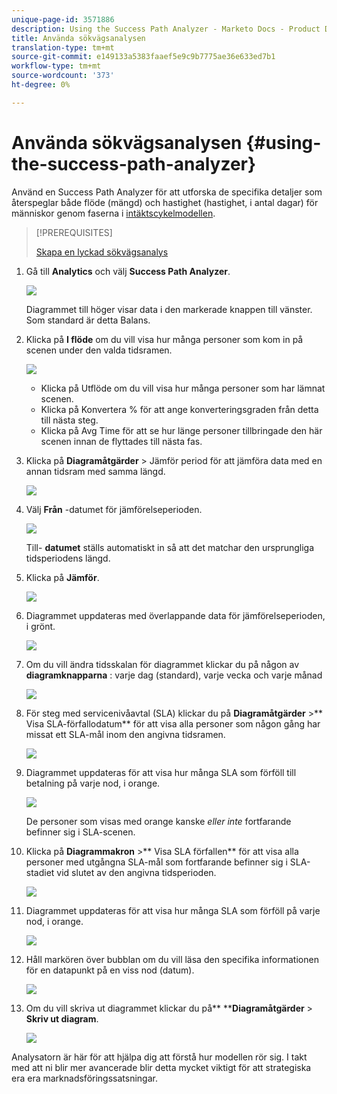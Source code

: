 ```yaml
---
unique-page-id: 3571886
description: Using the Success Path Analyzer - Marketo Docs - Product Documentation
title: Använda sökvägsanalysen
translation-type: tm+mt
source-git-commit: e149133a5383faaef5e9c9b7775ae36e633ed7b1
workflow-type: tm+mt
source-wordcount: '373'
ht-degree: 0%

---
```



# Använda sökvägsanalysen {#using-the-success-path-analyzer}

Använd en Success Path Analyzer för att utforska de specifika detaljer som återspeglar både flöde (mängd) och hastighet (hastighet, i antal dagar) för människor genom faserna i [intäktscykelmodellen](understanding-revenue-models.md).

>[!PREREQUISITES]
>
>[Skapa en lyckad sökvägsanalys](create-a-success-path-analyzer.md)

1. Gå till **Analytics** och välj **Success Path Analyzer**.

   ![](assets/image2015-6-12-17-3a23-3a53.png)

   Diagrammet till höger visar data i den markerade knappen till vänster. Som standard är detta Balans.

1. Klicka på **I flöde** om du vill visa hur många personer som kom in på scenen under den valda tidsramen.

   ![](assets/image2015-6-12-17-3a30-3a52.png)

   * Klicka på Utflöde om du vill visa hur många personer som har lämnat scenen.
   * Klicka på Konvertera % för att ange konverteringsgraden från detta till nästa steg.
   * Klicka på Avg Time för att se hur länge personer tillbringade den här scenen innan de flyttades till nästa fas.

1. Klicka på **Diagramåtgärder** > Jämför period för att jämföra data med en annan tidsram med samma längd.

   ![](assets/image2015-6-12-17-3a39-3a15.png)

1. Välj **Från** -datumet för jämförelseperioden.

   ![](assets/image2015-6-12-17-3a43-3a49.png)

   Till- **datumet** ställs automatiskt in så att det matchar den ursprungliga tidsperiodens längd.

1. Klicka på **Jämför**.

   ![](assets/image2015-6-12-17-3a44-3a8.png)

1. Diagrammet uppdateras med överlappande data för jämförelseperioden, i grönt.

   ![](assets/image2015-6-12-17-3a46-3a16.png)

1. Om du vill ändra tidsskalan för diagrammet klickar du på någon av **diagramknapparna** : varje dag (standard), varje vecka och varje månad

   ![](assets/image2015-6-12-17-3a46-3a55.png)

1. För steg med servicenivåavtal (SLA) klickar du på **Diagramåtgärder** >** Visa SLA-förfallodatum** för att visa alla personer som någon gång har missat ett SLA-mål inom den angivna tidsramen.

   ![](assets/image2015-6-12-17-3a49-3a23.png)

1. Diagrammet uppdateras för att visa hur många SLA som förföll till betalning på varje nod, i orange.

   ![](assets/image2015-6-12-17-3a50-3a16.png)

   De personer som visas med orange kanske *eller inte* fortfarande befinner sig i SLA-scenen.

1. Klicka på **Diagrammakron** >** Visa SLA förfallen** för att visa alla personer med utgångna SLA-mål som fortfarande befinner sig i SLA-stadiet vid slutet av den angivna tidsperioden.

   ![](assets/image2015-6-12-17-3a51-3a39.png)

1. Diagrammet uppdateras för att visa hur många SLA som förföll på varje nod, i orange.

   ![](assets/image2015-6-12-17-3a52-3a17.png)

1. Håll markören över bubblan om du vill läsa den specifika informationen för en datapunkt på en viss nod (datum).

   ![](assets/image2015-6-12-17-3a52-3a49.png)

1. Om du vill skriva ut diagrammet klickar du på** ****Diagramåtgärder** > **Skriv ut diagram**.

   ![](assets/image2015-6-12-17-3a53-3a34.png)

Analysatorn är här för att hjälpa dig att förstå hur modellen rör sig. I takt med att ni blir mer avancerade blir detta mycket viktigt för att strategiska era era marknadsföringssatsningar.
